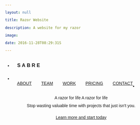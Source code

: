 ```yaml
---
layout: null
title: Razor Website
description: A website for my razor
image: 
date: 2016-11-28T08:29:31S 
---
```

<!DOCTYPE html>
<html>
<title>Sabre</title>
<meta name="viewport" content="width=device-width, initial-scale=1">
<link rel="stylesheet" href="/css/razor.css">
<link href="https://fonts.googleapis.com/css?family=Eczar" rel="stylesheet">
<link rel="stylesheet" href="https://cdnjs.cloudflare.com/ajax/libs/font-awesome/4.7.0/css/font-awesome.min.css">
<style>
body,h1,h2,h3,h4,h5,h6 {font-family: Eczar, helvetica, sans-serif}
body, html {
    height: 100%;
    line-height: 1.8;
}
/* Full height image header */
.bgimg-1 {
    background-position: center;
    background-size: cover;
    background-image: url("/img/sabre5.jpg/");
    min-height: 100%;
}
.w3-navbar li a {
    padding: 16px;
    float: left;
}
</style>
<body>

<!-- Navbar (sit on top) -->
<div class="w3-top">
  <ul class="w3-navbar w3-white w3-card-2" id="myNavbar">
    <li>
    <h3 href="{{ site.url }}">&emsp;S&nbsp;A&nbsp;B&nbsp;R&nbsp;E</h3>
    </li>
    <!-- Right-sided navbar links -->
    <li class="w3-right w3-hide-small">
      <a href="#about">ABOUT</a>
      <a href="#team"><i class="fa fa-user"></i> TEAM</a>
      <a href="#work"><i class="fa fa-th"></i> WORK</a>
      <a href="#pricing"><i class="fa fa-usd"></i> PRICING</a>
      <a href="#contact"><i class="fa fa-envelope"></i> CONTACT</a>
    </li>
    <!-- Hide right-floated links on small screens and replace them with a menu icon -->
    <li>
      <a href="javascript:void(0)" class="w3-right w3-hide-large w3-hide-medium" onclick="w3_open()">
        <i class="fa fa-bars w3-padding-right w3-padding-left"></i>
      </a>
    </li>
  </ul>
</div>

<!-- Sidenav on small screens when clicking the menu icon -->
<nav class="w3-sidenav w3-black w3-card-2 w3-animate-left w3-hide-medium w3-hide-large" style="display:none" id="mySidenav">
  <a href="javascript:void(0)" onclick="w3_close()" class="w3-large w3-padding-16">Close ×</a>
  <a href="#about" onclick="w3_close()">ABOUT</a>
  <a href="#team" onclick="w3_close()">TEAM</a>
  <a href="#work" onclick="w3_close()">WORK</a>
  <a href="#pricing" onclick="w3_close()">PRICING</a>
  <a href="#contact" onclick="w3_close()">CONTACT</a>
</nav>

<!-- Header with full-height image -->
<header class="bgimg-1 w3-display-container w3-grayscale-min" id="home">
  <div class="w3-display-left w3-padding-xxlarge w3-text-white">
  <span class="w3-jumbo w3-hide-small">A razor for life</span>
    <span class="w3-xxlarge w3-hide-large w3-hide-medium">A razor for life</span><br>
    <span class="w3-large">Stop wasting valuable time with projects that just isn't you.</span>
    <p><a href="#about" class="w3-btn w3-white w3-padding-large w3-large w3-margin-top w3-opacity w3-hover-opacity-off">Learn more and start today</a></p>
  </div> 
  <div class="w3-display-bottomleft w3-padding-xxlarge w3-text-grey w3-large">
    <a href="#" class="w3-hover-text-white"><i class="fa fa-facebook-official"></i></a>
    <a href="#" class="w3-hover-text-white"><i class="fa fa-flickr"></i></a>
    <a href="#" class="w3-hover-text-white"><i class="fa fa-instagram"></i></a>
    <a href="#" class="w3-hover-text-white"><i class="fa fa-twitter"></i></a>
    <a href="#" class="w3-hover-text-white"><i class="fa fa-linkedin"></i></a>
  </div>
</header>

<div class="w3-container w3-light-grey w3-padding-64">
 <h1 class="w3-center">A new kind of razor</h1>
  <p class="w3-center w3-large">Key features of our company</p>
  </div>
<!-- About Section -->
<div class="w3-container w3-padding-128" id="about">
  <h3 class="w3-center">ABOUT THE COMPANY</h3>
  <p class="w3-center w3-large">Key features of our company</p>
  <div class="w3-row-padding w3-center" style="margin-top:64px">
    <div class="w3-quarter">
      <i class="fa fa-desktop w3-margin-bottom w3-jumbo w3-center"></i>
      <p class="w3-large">Responsive</p>
      <p>Lorem ipsum dolor sit amet, consectetur adipiscing elit, sed do eiusmod tempor incididunt ut labore et dolore.</p>
    </div>
    <div class="w3-quarter">
      <i class="fa fa-heart w3-margin-bottom w3-jumbo"></i>
      <p class="w3-large">Passion</p>
      <p>Lorem ipsum dolor sit amet, consectetur adipiscing elit, sed do eiusmod tempor incididunt ut labore et dolore.</p>
    </div>
    <div class="w3-quarter">
      <i class="fa fa-diamond w3-margin-bottom w3-jumbo"></i>
      <p class="w3-large">Design</p>
      <p>Lorem ipsum dolor sit amet, consectetur adipiscing elit, sed do eiusmod tempor incididunt ut labore et dolore.</p>
    </div>
    <div class="w3-quarter">
      <i class="fa fa-cog w3-margin-bottom w3-jumbo"></i>
      <p class="w3-large">Support</p>
      <p>Lorem ipsum dolor sit amet, consectetur adipiscing elit, sed do eiusmod tempor incididunt ut labore et dolore.</p>
    </div>
  </div>
</div>

<!-- Promo Section - "We know design" -->
<div class="w3-container w3-light-grey w3-padding-64">
  <div class="w3-row-padding">
    <div class="w3-col m6">
      <h3>We know design.</h3>
      <p>Lorem ipsum dolor sit amet, consectetur adipiscing elit, sed do eiusmod<br>tempor incididunt ut labore et dolore.</p>
      <p><a href="#work" class="w3-btn"><i class="fa fa-th"></i> View Our Works</a></p>
    </div>
    <div class="w3-col m6">
      <img class="w3-image w3-round-large" src="/img/sabre3.jpg" alt="Buildings" width="700" height="394">
    </div>
  </div>
</div>

<!-- Pt.2 - "We know design" -->
<div class="w3-container w3-padding-64">
  <div class="w3-row-padding">
    <div class="w3-col m6">
      <img class="w3-image w3-round-large" src="/img/sabre2.jpg" alt="Buildings" width="700" height="394">
    </div>
    <div class="w3-col m6">
      <h3>We know design.</h3>
      <p>Lorem ipsum dolor sit amet, consectetur adipiscing elit, sed do eiusmod<br>tempor incididunt ut labore et dolore.</p>
      <p><a href="#work" class="w3-btn"><i class="fa fa-th"></i> View Our Works</a></p>
    </div>
  </div>
</div>

<!-- P.3 - "We know design" -->
<div class="w3-container w3-light-grey w3-padding-64">
  <div class="w3-row-padding">
    <div class="w3-col m6">
      <h3>We know design.</h3>
      <p>Lorem ipsum dolor sit amet, consectetur adipiscing elit, sed do eiusmod<br>tempor incididunt ut labore et dolore.</p>
      <p><a href="#work" class="w3-btn"><i class="fa fa-th"></i> View Our Works</a></p>
    </div>
    <div class="w3-col m6">
      <img class="w3-image w3-round-large" src="/img/sabre4.jpg" alt="Buildings" width="700" height="394">
    </div>
  </div>
</div>

<!-- Team Section 
<div class="w3-container w3-padding-128" id="team">
  <h3 class="w3-center">THE TEAM</h3>
  <p class="w3-center w3-large">The ones who runs this company</p>
  <div class="w3-row-padding w3-grayscale" style="margin-top:64px">
    <div class="w3-col l3 m6 w3-margin-bottom">
      <div class="w3-card-2">
        <img src="/w3images/team2.jpg" alt="John" style="width:100%">
        <div class="w3-container">
          <h3>John Doe</h3>
          <p class="w3-opacity">CEO & Founder</p>
          <p>Phasellus eget enim eu lectus faucibus vestibulum. Suspendisse sodales pellentesque elementum.</p>
          <p><button class="w3-btn-block"><i class="fa fa-envelope"></i> Contact</button></p>
        </div>
      </div>
    </div>
    <div class="w3-col l3 m6 w3-margin-bottom">
      <div class="w3-card-2">
        <img src="/w3images/team1.jpg" alt="Jane" style="width:100%">
        <div class="w3-container">
          <h3>Anja Doe</h3>
          <p class="w3-opacity">Art Director</p>
          <p>Phasellus eget enim eu lectus faucibus vestibulum. Suspendisse sodales pellentesque elementum.</p>
          <p><button class="w3-btn-block"><i class="fa fa-envelope"></i> Contact</button></p>
        </div>
      </div>
    </div>
    <div class="w3-col l3 m6 w3-margin-bottom">
      <div class="w3-card-2">
        <img src="/w3images/team3.jpg" alt="Mike" style="width:100%">
        <div class="w3-container">
          <h3>Mike Ross</h3>
          <p class="w3-opacity">Web Designer</p>
          <p>Phasellus eget enim eu lectus faucibus vestibulum. Suspendisse sodales pellentesque elementum.</p>
          <p><button class="w3-btn-block"><i class="fa fa-envelope"></i> Contact</button></p>
        </div>
      </div>
    </div>
    <div class="w3-col l3 m6 w3-margin-bottom">
      <div class="w3-card-2">
        <img src="/w3images/team4.jpg" alt="Dan" style="width:100%">
        <div class="w3-container">
          <h3>Dan Star</h3>
          <p class="w3-opacity">Designer</p>
          <p>Phasellus eget enim eu lectus faucibus vestibulum. Suspendisse sodales pellentesque elementum.</p>
          <p><button class="w3-btn-block"><i class="fa fa-envelope"></i> Contact</button></p>
        </div>
      </div>
    </div>
  </div>
</div> -->

<!-- Promo Section "Statistics" 
<div class="w3-container w3-row w3-center w3-dark-grey w3-padding-64">
  <div class="w3-quarter">
    <span class="w3-xxlarge">14+</span>
    <br>Partners
  </div>
  <div class="w3-quarter">
    <span class="w3-xxlarge">55+</span>
    <br>Projects Done
  </div>
  <div class="w3-quarter">
    <span class="w3-xxlarge">89+</span>
    <br>Happy Clients
  </div>
  <div class="w3-quarter">
    <span class="w3-xxlarge">150+</span>
    <br>Meetings
  </div>
</div> -->

<!-- Work Section 
<div class="w3-container w3-padding-128" id="work">
  <h3 class="w3-center">OUR WORK</h3>
  <p class="w3-center w3-large">What we've done for people</p>

  <div class="w3-row-padding" style="margin-top:64px">
    <div class="w3-col l3 m6">
      <img src="/w3images/tech_mic.jpg" style="width:100%" onclick="onClick(this)" class="w3-hover-opacity" alt="A microphone">
    </div>
    <div class="w3-col l3 m6">
      <img src="/w3images/tech_phone.jpg" style="width:100%" onclick="onClick(this)" class="w3-hover-opacity" alt="A phone">
    </div>
    <div class="w3-col l3 m6">
      <img src="/w3images/tech_drone.jpg" style="width:100%" onclick="onClick(this)" class="w3-hover-opacity" alt="A drone">
    </div>
    <div class="w3-col l3 m6">
      <img src="/w3images/tech_sound.jpg" style="width:100%" onclick="onClick(this)" class="w3-hover-opacity" alt="Soundbox">
    </div>
  </div>

  <div class="w3-row-padding w3-section">
    <div class="w3-col l3 m6">
      <img src="/w3images/tech_tablet.jpg" style="width:100%" onclick="onClick(this)" class="w3-hover-opacity" alt="A tablet">
    </div>
    <div class="w3-col l3 m6">
      <img src="/w3images/tech_camera.jpg" style="width:100%" onclick="onClick(this)" class="w3-hover-opacity" alt="A camera">
    </div>
    <div class="w3-col l3 m6">
      <img src="/w3images/tech_typewriter.jpg" style="width:100%" onclick="onClick(this)" class="w3-hover-opacity" alt="A typewriter">
    </div>
    <div class="w3-col l3 m6">
      <img src="/w3images/tech_tableturner.jpg" style="width:100%" onclick="onClick(this)" class="w3-hover-opacity" alt="A tableturner">
    </div>
  </div>
</div> -->

<!-- Modal for full size images on click-->
<div id="modal01" class="w3-modal w3-black" onclick="this.style.display='none'">
  <span class="w3-closebtn w3-text-white w3-opacity w3-hover-opacity-off w3-xxlarge w3-container w3-display-topright" title="Close Modal Image">×</span>
  <div class="w3-modal-content w3-animate-zoom w3-center w3-transparent w3-padding-64">
    <img id="img01" class="w3-image">
    <p id="caption" class="w3-opacity w3-large"></p>
  </div>
</div>

<!-- Skills Section 
<div class="w3-container w3-light-grey w3-padding-64">
  <div class="w3-row-padding">
    <div class="w3-col m6">
      <h3>Our Skills.</h3>
      <p>Lorem ipsum dolor sit amet, consectetur adipiscing elit, sed do eiusmod<br>
      tempor incididunt ut labore et dolore.</p>
      <p>Lorem ipsum dolor sit amet, consectetur adipiscing elit, sed do eiusmod<br>
      tempor incididunt ut labore et dolore.</p>
    </div>
    <div class="w3-col m6">
      <p class="w3-wide"><i class="fa fa-camera w3-margin-right"></i>Photography</p>
      <div class="w3-progress-container w3-grey">
        <div class="w3-progressbar w3-dark-grey" style="width:90%"></div>
      </div>
      <p class="w3-wide"><i class="fa fa-desktop w3-margin-right"></i>Web Design</p>
      <div class="w3-progress-container w3-grey">
        <div class="w3-progressbar w3-dark-grey" style="width:85%"></div>
      </div>
      <p class="w3-wide"><i class="fa fa-photo w3-margin-right"></i>Photoshop</p>
      <div class="w3-progress-container w3-grey">
        <div class="w3-progressbar w3-dark-grey" style="width:75%"></div>
      </div>
    </div>
  </div>
</div> -->

<!-- Pricing Section -->
<div class="w3-container w3-padding-128 w3-center w3-dark-grey" id="pricing">
  <h3>PRICING</h3>
  <p class="w3-large">Choose a pricing plan that fits your needs.</p>
  <div class="w3-row-padding" style="margin-top:64px">
    <div class="w3-third w3-section">
      <ul class="w3-ul w3-white w3-hover-shadow">
        <li class="w3-black w3-xlarge w3-padding-32">Basic</li>
        <li class="w3-padding-16"><b>10GB</b> Storage</li>
        <li class="w3-padding-16"><b>10</b> Emails</li>
        <li class="w3-padding-16"><b>10</b> Domains</li>
        <li class="w3-padding-16"><b>Endless</b> Support</li>
        <li class="w3-padding-16">
          <h2 class="w3-wide">$ 10</h2>
          <span class="w3-opacity">per month</span>
        </li>
        <li class="w3-light-grey w3-padding-24">
          <button class="w3-btn w3-black w3-padding-large">Sign Up</button>
        </li>
      </ul>
    </div>
    <div class="w3-third">
      <ul class="w3-ul w3-white w3-hover-shadow">
        <li class="w3-red w3-xlarge w3-padding-48">Pro</li>
        <li class="w3-padding-16"><b>25GB</b> Storage</li>
        <li class="w3-padding-16"><b>25</b> Emails</li>
        <li class="w3-padding-16"><b>25</b> Domains</li>
        <li class="w3-padding-16"><b>Endless</b> Support</li>
        <li class="w3-padding-16">
          <h2 class="w3-wide">$ 25</h2>
          <span class="w3-opacity">per month</span>
        </li>
        <li class="w3-light-grey w3-padding-24">
          <button class="w3-btn w3-black w3-padding-large">Sign Up</button>
        </li>
      </ul>
    </div>
    <div class="w3-third w3-section">
      <ul class="w3-ul w3-white w3-hover-shadow">
        <li class="w3-black w3-xlarge w3-padding-32">Premium</li>
        <li class="w3-padding-16"><b>50GB</b> Storage</li>
        <li class="w3-padding-16"><b>50</b> Emails</li>
        <li class="w3-padding-16"><b>50</b> Domains</li>
        <li class="w3-padding-16"><b>Endless</b> Support</li>
        <li class="w3-padding-16">
          <h2 class="w3-wide">$ 50</h2>
          <span class="w3-opacity">per month</span>
        </li>
        <li class="w3-light-grey w3-padding-24">
          <button class="w3-btn w3-black w3-padding-large">Sign Up</button>
        </li>
      </ul>
    </div>
  </div>
</div>

<!-- Contact Section 
<div class="w3-container w3-padding-128 w3-light-grey" id="contact">
  <h3 class="w3-center">CONTACT</h3>
  <p class="w3-center w3-large">Lets get in touch. Send us a message:</p>
  <div class="w3-row-padding" style="margin-top:64px">
    <div class="w3-half">
      <p><i class="fa fa-map-marker fa-fw w3-xxlarge w3-margin-right"></i> Chicago, US</p>
      <p><i class="fa fa-phone fa-fw w3-xxlarge w3-margin-right"></i> Phone: +00 151515</p>
      <p><i class="fa fa-envelope fa-fw w3-xxlarge w3-margin-right"> </i> Email: mail@mail.com</p>
      <br>
      <form action="form.asp" target="_blank">
        <p><input class="w3-input w3-border" type="text" placeholder="Name" required name="Name"></p>
        <p><input class="w3-input w3-border" type="text" placeholder="Email" required name="Email"></p>
        <p><input class="w3-input w3-border" type="text" placeholder="Subject" required name="Subject"></p>
        <p><input class="w3-input w3-border" type="text" placeholder="Message" required name="Message"></p>
        <p>
          <button class="w3-btn w3-padding" type="submit">
            <i class="fa fa-paper-plane"></i> SEND MESSAGE
          </button>
        </p>
      </form>
    </div>
    <div class="w3-half">
      <!-- Add Google Maps 
      <div id="googleMap" class="w3-greyscale-max" style="width:100%;height:510px;"></div>
    </div>
  </div>
</div> -->

<!-- Footer -->
<footer class="w3-center w3-black w3-padding-64">
  <a href="#home" class="w3-btn w3-padding w3-light-grey w3-hover-grey"><i class="fa fa-arrow-up w3-margin-right"></i>To the top</a>
  <div class="w3-xlarge w3-section">
    <i class="fa fa-facebook-official w3-hover-text-indigo"></i>
    <i class="fa fa-flickr w3-hover-text-red"></i>
    <i class="fa fa-instagram w3-hover-text-purple"></i>
    <i class="fa fa-twitter w3-hover-text-light-blue"></i>
    <i class="fa fa-linkedin w3-hover-text-indigo"></i>
  </div>
  <p>Powered by <a href="http://www.w3schools.com/w3css/default.asp" title="W3.CSS" target="_blank" class="w3-hover-text-green">w3.css</a></p>
</footer>
 
<!-- Add Google Maps -->
<script src="https://maps.googleapis.com/maps/api/js"></script>

<script>
<!-- Google Map Location -->
var myCenter = new google.maps.LatLng(41.878114, -87.629798);

function initialize() {
var mapProp = {
  center: myCenter,
  zoom: 12,
  scrollwheel: false,
  draggable: false,
  mapTypeId: google.maps.MapTypeId.ROADMAP
  };

var map = new google.maps.Map(document.getElementById("googleMap"),mapProp);

var marker = new google.maps.Marker({
  position: myCenter,
});

marker.setMap(map);
}

google.maps.event.addDomListener(window, 'load', initialize);

// Modal Image Gallery
function onClick(element) {
  document.getElementById("img01").src = element.src;
  document.getElementById("modal01").style.display = "block";
  var captionText = document.getElementById("caption");
  captionText.innerHTML = element.alt;
}


// Toggle between showing and hiding the sidenav when clicking the menu icon
var mySidenav = document.getElementById("mySidenav");

function w3_open() {
    if (mySidenav.style.display === 'block') {
        mySidenav.style.display = 'none';
    } else {
        mySidenav.style.display = 'block';
    }
}

// Close the sidenav with the close button
function w3_close() {
    mySidenav.style.display = "none";
}
</script>

</body>
</html>

